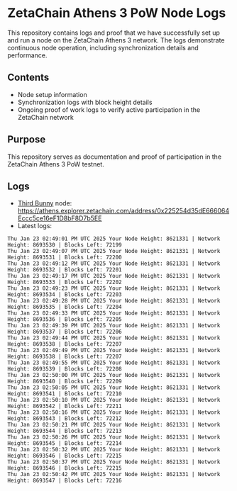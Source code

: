 # ZetaChain Athens 3 PoW Node Logs
This repository contains logs and proof that we have successfully set up and run a node on the ZetaChain Athens 3 network. The logs demonstrate continuous node operation, including synchronization details and performance.

## Contents
- Node setup information
- Synchronization logs with block height details
- Ongoing proof of work logs to verify active participation in the ZetaChain network

## Purpose
This repository serves as documentation and proof of participation in the ZetaChain Athens 3 PoW testnet.

## Logs

- [Third Bunny](https://thirdbunny.xyz/) node: https://athens.explorer.zetachain.com/address/0x225254d35dE666064Eccc5ce16eF1D8bF8D7b5EE
- Latest logs:
```
Thu Jan 23 02:49:01 PM UTC 2025 Your Node Height: 8621331 | Network Height: 8693530 | Blocks Left: 72199
Thu Jan 23 02:49:07 PM UTC 2025 Your Node Height: 8621331 | Network Height: 8693531 | Blocks Left: 72200
Thu Jan 23 02:49:12 PM UTC 2025 Your Node Height: 8621331 | Network Height: 8693532 | Blocks Left: 72201
Thu Jan 23 02:49:17 PM UTC 2025 Your Node Height: 8621331 | Network Height: 8693533 | Blocks Left: 72202
Thu Jan 23 02:49:23 PM UTC 2025 Your Node Height: 8621331 | Network Height: 8693534 | Blocks Left: 72203
Thu Jan 23 02:49:28 PM UTC 2025 Your Node Height: 8621331 | Network Height: 8693535 | Blocks Left: 72204
Thu Jan 23 02:49:33 PM UTC 2025 Your Node Height: 8621331 | Network Height: 8693536 | Blocks Left: 72205
Thu Jan 23 02:49:39 PM UTC 2025 Your Node Height: 8621331 | Network Height: 8693537 | Blocks Left: 72206
Thu Jan 23 02:49:44 PM UTC 2025 Your Node Height: 8621331 | Network Height: 8693538 | Blocks Left: 72207
Thu Jan 23 02:49:49 PM UTC 2025 Your Node Height: 8621331 | Network Height: 8693538 | Blocks Left: 72207
Thu Jan 23 02:49:55 PM UTC 2025 Your Node Height: 8621331 | Network Height: 8693539 | Blocks Left: 72208
Thu Jan 23 02:50:00 PM UTC 2025 Your Node Height: 8621331 | Network Height: 8693540 | Blocks Left: 72209
Thu Jan 23 02:50:05 PM UTC 2025 Your Node Height: 8621331 | Network Height: 8693541 | Blocks Left: 72210
Thu Jan 23 02:50:10 PM UTC 2025 Your Node Height: 8621331 | Network Height: 8693542 | Blocks Left: 72211
Thu Jan 23 02:50:16 PM UTC 2025 Your Node Height: 8621331 | Network Height: 8693543 | Blocks Left: 72212
Thu Jan 23 02:50:21 PM UTC 2025 Your Node Height: 8621331 | Network Height: 8693544 | Blocks Left: 72213
Thu Jan 23 02:50:26 PM UTC 2025 Your Node Height: 8621331 | Network Height: 8693545 | Blocks Left: 72214
Thu Jan 23 02:50:32 PM UTC 2025 Your Node Height: 8621331 | Network Height: 8693546 | Blocks Left: 72215
Thu Jan 23 02:50:37 PM UTC 2025 Your Node Height: 8621331 | Network Height: 8693546 | Blocks Left: 72215
Thu Jan 23 02:50:42 PM UTC 2025 Your Node Height: 8621331 | Network Height: 8693547 | Blocks Left: 72216
```
